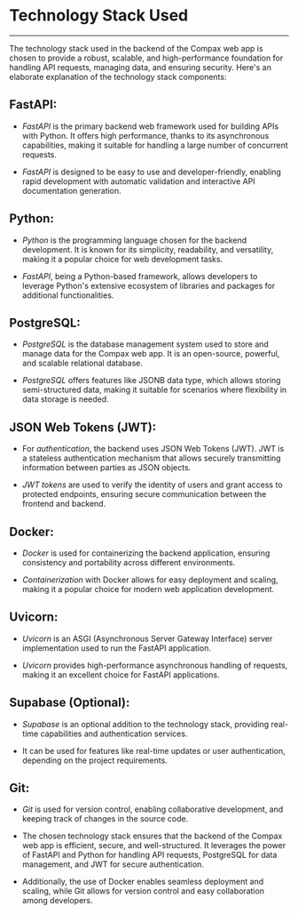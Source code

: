 # Technology Stack Used
**********************************************************************************

The technology stack used in the backend of the Compax web app is chosen to provide a robust, scalable, and high-performance foundation for handling API requests, managing data, and ensuring security. Here's an elaborate explanation of the technology stack components:

## FastAPI:

  - *FastAPI* is the primary backend web framework used for building APIs with Python. It offers high performance, thanks to its asynchronous capabilities, making it suitable for handling a large number of concurrent requests.

 - *FastAPI* is designed to be easy to use and developer-friendly, enabling rapid development with automatic validation and interactive API documentation generation.

## Python:

-   *Python* is the programming language chosen for the backend development. It is known for its simplicity, readability, and versatility, making it a popular choice for web development tasks.

- *FastAPI*, being a Python-based framework, allows developers to leverage Python's extensive ecosystem of libraries and packages for additional functionalities.

## PostgreSQL:

- *PostgreSQL* is the database management system used to store and manage data for the Compax web app. It is an open-source, powerful, and scalable relational database.

- *PostgreSQL* offers features like JSONB data type, which allows storing semi-structured data, making it suitable for scenarios where flexibility in data storage is needed.

## JSON Web Tokens (JWT):

- For *authentication*, the backend uses JSON Web Tokens (JWT). JWT is a stateless authentication mechanism that allows securely transmitting information between parties as JSON objects.

- *JWT tokens* are used to verify the identity of users and grant access to protected endpoints, ensuring secure communication between the frontend and backend.

## Docker:

- *Docker* is used for containerizing the backend application, ensuring consistency and portability across different environments.

- *Containerization* with Docker allows for easy deployment and scaling, making it a popular choice for modern web application development.

## Uvicorn:

- *Uvicorn* is an ASGI (Asynchronous Server Gateway Interface) server implementation used to run the FastAPI application.

- *Uvicorn* provides high-performance asynchronous handling of requests, making it an excellent choice for FastAPI applications.

## Supabase (Optional):

- *Supabase* is an optional addition to the technology stack, providing real-time capabilities and authentication services.

- It can be used for features like real-time updates or user authentication, depending on the project requirements.

## Git:

- *Git* is used for version control, enabling collaborative development, and keeping track of changes in the source code.

- The chosen technology stack ensures that the backend of the Compax web app is efficient, secure, and well-structured. It leverages the power of FastAPI and Python for handling API requests, PostgreSQL for data management, and JWT for secure authentication. 

- Additionally, the use of Docker enables seamless deployment and scaling, while Git allows for version control and easy collaboration among developers.